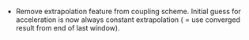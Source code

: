 - Remove extrapolation feature from coupling scheme. Initial guess for acceleration is now always constant extrapolation ( = use converged result from end of last window).
